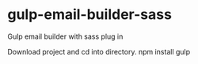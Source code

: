 # gulp-email-builder-sass
Gulp email builder with sass plug in 

Download project and cd into directory. 
npm install
gulp

